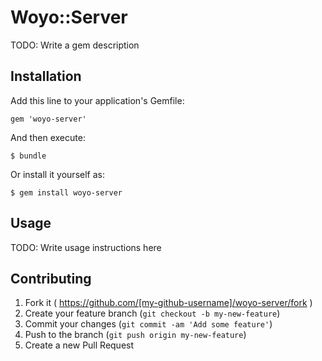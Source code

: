 # Woyo::Server

TODO: Write a gem description

## Installation

Add this line to your application's Gemfile:

    gem 'woyo-server'

And then execute:

    $ bundle

Or install it yourself as:

    $ gem install woyo-server

## Usage

TODO: Write usage instructions here

## Contributing

1. Fork it ( https://github.com/[my-github-username]/woyo-server/fork )
2. Create your feature branch (`git checkout -b my-new-feature`)
3. Commit your changes (`git commit -am 'Add some feature'`)
4. Push to the branch (`git push origin my-new-feature`)
5. Create a new Pull Request
